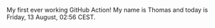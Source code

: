 My first ever working GitHub Action!
My name is Thomas and today is Friday, 13 August, 02:56 CEST. 
